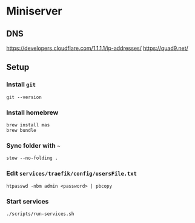 # Miniserver

## DNS

<https://developers.cloudflare.com/1.1.1.1/ip-addresses/>
<https://quad9.net/>

## Setup

### Install `git`

```shell
git --version
```

### Install homebrew

```shell
brew install mas
brew bundle
```

### Sync folder with `~`

```shell
stow --no-folding .
```

### Edit `services/traefik/config/usersFile.txt`

```shell
htpasswd -nbm admin <password> | pbcopy
```

### Start services

```shell
./scripts/run-services.sh
```
